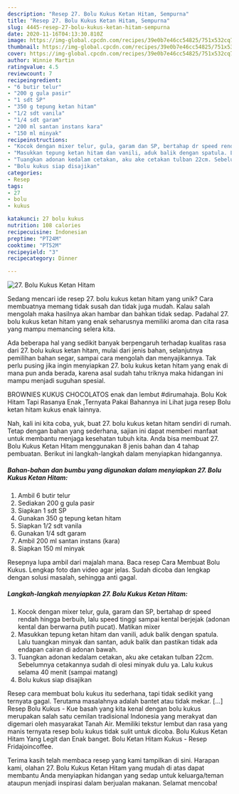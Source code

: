 ```yaml
---
description: "Resep 27. Bolu Kukus Ketan Hitam, Sempurna"
title: "Resep 27. Bolu Kukus Ketan Hitam, Sempurna"
slug: 4445-resep-27-bolu-kukus-ketan-hitam-sempurna
date: 2020-11-16T04:13:30.810Z
image: https://img-global.cpcdn.com/recipes/39e0b7e46cc54825/751x532cq70/27-bolu-kukus-ketan-hitam-foto-resep-utama.jpg
thumbnail: https://img-global.cpcdn.com/recipes/39e0b7e46cc54825/751x532cq70/27-bolu-kukus-ketan-hitam-foto-resep-utama.jpg
cover: https://img-global.cpcdn.com/recipes/39e0b7e46cc54825/751x532cq70/27-bolu-kukus-ketan-hitam-foto-resep-utama.jpg
author: Winnie Martin
ratingvalue: 4.5
reviewcount: 7
recipeingredient:
- "6 butir telur"
- "200 g gula pasir"
- "1 sdt SP"
- "350 g tepung ketan hitam"
- "1/2 sdt vanila"
- "1/4 sdt garam"
- "200 ml santan instans kara"
- "150 ml minyak"
recipeinstructions:
- "Kocok dengan mixer telur, gula, garam dan SP, bertahap dr speed rendah hingga berbuih, lalu speed tinggi sampai kental berjejak (adonan kental dan berwarna putih pucat). Matikan mixer"
- "Masukkan tepung ketan hitam dan vanili, aduk balik dengan spatula. Lalu tuangkan minyak dan santan, aduk balik dan pastikan tidak ada endapan cairan di adonan bawah."
- "Tuangkan adonan kedalam cetakan, aku ake cetakan tulban 22cm. Sebelumnya cetakannya sudah di olesi minyak dulu ya. Lalu kukus selama 40 menit (sampai matang)"
- "Bolu kukus siap disajikan"
categories:
- Resep
tags:
- 27
- bolu
- kukus

katakunci: 27 bolu kukus 
nutrition: 108 calories
recipecuisine: Indonesian
preptime: "PT24M"
cooktime: "PT52M"
recipeyield: "3"
recipecategory: Dinner

---
```



![27. Bolu Kukus Ketan Hitam](https://img-global.cpcdn.com/recipes/39e0b7e46cc54825/751x532cq70/27-bolu-kukus-ketan-hitam-foto-resep-utama.jpg)

Sedang mencari ide resep 27. bolu kukus ketan hitam yang unik? Cara membuatnya memang tidak susah dan tidak juga mudah. Kalau salah mengolah maka hasilnya akan hambar dan bahkan tidak sedap. Padahal 27. bolu kukus ketan hitam yang enak seharusnya memiliki aroma dan cita rasa yang mampu memancing selera kita.

Ada beberapa hal yang sedikit banyak berpengaruh terhadap kualitas rasa dari 27. bolu kukus ketan hitam, mulai dari jenis bahan, selanjutnya pemilihan bahan segar, sampai cara mengolah dan menyajikannya. Tak perlu pusing jika ingin menyiapkan 27. bolu kukus ketan hitam yang enak di mana pun anda berada, karena asal sudah tahu triknya maka hidangan ini mampu menjadi suguhan spesial.

BROWNIES KUKUS CHOCOLATOS enak dan lembut #dirumahaja. Bolu Kok Hitam Tapi Rasanya Enak ,Ternyata Pakai Bahannya ini Lihat juga resep Bolu ketan hitam kukus enak lainnya.


Nah, kali ini kita coba, yuk, buat 27. bolu kukus ketan hitam sendiri di rumah. Tetap dengan bahan yang sederhana, sajian ini dapat memberi manfaat untuk membantu menjaga kesehatan tubuh kita. Anda bisa membuat 27. Bolu Kukus Ketan Hitam menggunakan 8 jenis bahan dan 4 tahap pembuatan. Berikut ini langkah-langkah dalam menyiapkan hidangannya.

<!--inarticleads1-->

##### Bahan-bahan dan bumbu yang digunakan dalam menyiapkan 27. Bolu Kukus Ketan Hitam:

1. Ambil 6 butir telur
1. Sediakan 200 g gula pasir
1. Siapkan 1 sdt SP
1. Gunakan 350 g tepung ketan hitam
1. Siapkan 1/2 sdt vanila
1. Gunakan 1/4 sdt garam
1. Ambil 200 ml santan instans (kara)
1. Siapkan 150 ml minyak


Resepnya lupa ambil dari majalah mana. Baca resep Cara Membuat Bolu Kukus. Lengkap foto dan video agar jelas. Sudah dicoba dan lengkap dengan solusi masalah, sehingga anti gagal. 

<!--inarticleads2-->

##### Langkah-langkah menyiapkan 27. Bolu Kukus Ketan Hitam:

1. Kocok dengan mixer telur, gula, garam dan SP, bertahap dr speed rendah hingga berbuih, lalu speed tinggi sampai kental berjejak (adonan kental dan berwarna putih pucat). Matikan mixer
1. Masukkan tepung ketan hitam dan vanili, aduk balik dengan spatula. Lalu tuangkan minyak dan santan, aduk balik dan pastikan tidak ada endapan cairan di adonan bawah.
1. Tuangkan adonan kedalam cetakan, aku ake cetakan tulban 22cm. Sebelumnya cetakannya sudah di olesi minyak dulu ya. Lalu kukus selama 40 menit (sampai matang)
1. Bolu kukus siap disajikan


Resep cara membuat bolu kukus itu sederhana, tapi tidak sedikit yang ternyata gagal. Terutama masalahnya adalah bantet atau tidak mekar. […] Resep Bolu Kukus - Kue basah yang kita kenal dengan bolu kukus merupakan salah satu cemilan tradisional Indonesia yang merakyat dan digemari oleh masyarakat Tanah Air. Memiliki tekstur lembut dan rasa yang manis ternyata resep bolu kukus tidak sulit untuk dicoba. Bolu Kukus Ketan Hitam Yang Legit dan Enak banget. Bolu Ketan Hitam Kukus - Resep Fridajoincoffee. 

Terima kasih telah membaca resep yang kami tampilkan di sini. Harapan kami, olahan 27. Bolu Kukus Ketan Hitam yang mudah di atas dapat membantu Anda menyiapkan hidangan yang sedap untuk keluarga/teman ataupun menjadi inspirasi dalam berjualan makanan. Selamat mencoba!
